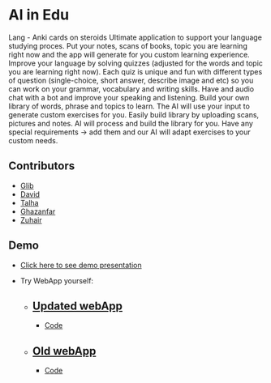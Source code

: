 ﻿
# AI in Edu

Lang - Anki cards on steroids 
Ultimate application to support your language studying proces. Put your notes, scans of books, topic you are learning right now and the app will generate for you custom learning experience. Improve your language by solving quizzes (adjusted for the words and topic you are learning right now). Each quiz is unique and fun with different types of question (single-choice, short answer, describe image and etc) so you can work on your grammar, vocabulary and writing skills. Have and audio chat with a bot and improve your speaking and listening. Build your own library of words, phrase and topics to learn. The AI will use your input to generate custom exercises for you. Easily build library by uploading scans, pictures and notes. AI will process and build the library for you. Have any special requirements -> add them and our AI will adapt exercises to your custom needs.

## Contributors

- [Glib](https://github.com/gskrypka)
- [David]()
- [Talha](https://github.com/Talha-Here)
- [Ghazanfar](https://github.com/gak92)
- [Zuhair](https://github.com/ZuhairKhan123)

## Demo

- [Click here to see demo presentation](https://drive.google.com/file/d/1G4uyw-Yz1jRES8Sqsnwu3zpoAAfZEANt/view)

- Try WebApp yourself: 

    - [Updated webApp](https://aiinedu.streamlit.app/)
        -
        - [Code](https://github.com/gskrypka/aiinedu)
    - [Old webApp](https://ai-in-edu-lang.streamlit.app/)
        -
        - [Code](https://github.com/Talha-Here/AI-in-Edu)




